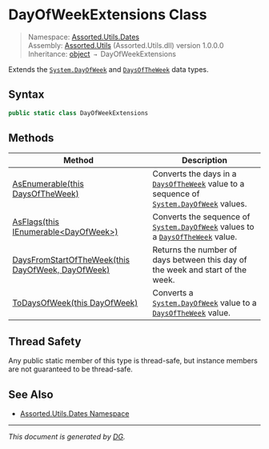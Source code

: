 ﻿# DayOfWeekExtensions Class

> Namespace: [Assorted.Utils.Dates](index.md#assortedutilsdates-namespace)\
> Assembly: [Assorted.Utils](index.md) (Assorted.Utils.dll) version 1.0.0.0\
> Inheritance: [object](https://docs.microsoft.com/en-us/dotnet/api/system.object) `→` DayOfWeekExtensions

Extends the [`System.DayOfWeek`](https://docs.microsoft.com/en-us/dotnet/api/system.dayofweek) and [`DaysOfTheWeek`](Assorted.Utils.Dates.DaysOfTheWeek.md) data types.

## Syntax

```csharp
public static class DayOfWeekExtensions
```

## Methods

Method | Description
--- | ---
[AsEnumerable(this DaysOfTheWeek)](Assorted.Utils.Dates.DayOfWeekExtensions.AsEnumerable.md) | Converts the days in a [`DaysOfTheWeek`](Assorted.Utils.Dates.DaysOfTheWeek.md) value to a sequence of [`System.DayOfWeek`](https://docs.microsoft.com/en-us/dotnet/api/system.dayofweek) values.
[AsFlags(this IEnumerable\<DayOfWeek>)](Assorted.Utils.Dates.DayOfWeekExtensions.AsFlags.md) | Converts the sequence of [`System.DayOfWeek`](https://docs.microsoft.com/en-us/dotnet/api/system.dayofweek) values to a [`DaysOfTheWeek`](Assorted.Utils.Dates.DaysOfTheWeek.md) value.
[DaysFromStartOfTheWeek(this DayOfWeek, DayOfWeek)](Assorted.Utils.Dates.DayOfWeekExtensions.DaysFromStartOfTheWeek.md) | Returns the number of days between this day of the week and start of the week.
[ToDaysOfWeek(this DayOfWeek)](Assorted.Utils.Dates.DayOfWeekExtensions.ToDaysOfWeek.md) | Converts a [`System.DayOfWeek`](https://docs.microsoft.com/en-us/dotnet/api/system.dayofweek) value to a [`DaysOfTheWeek`](Assorted.Utils.Dates.DaysOfTheWeek.md) value.

## Thread Safety

Any public static member of this type is thread\-safe, but instance members are not guaranteed to be thread\-safe.

## See Also

- [Assorted.Utils.Dates Namespace](index.md#assortedutilsdates-namespace)

---

_This document is generated by [DG](https://github.com/Khojasteh/dg)._
